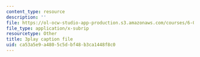 ```yaml
---
content_type: resource
description: ''
file: https://ol-ocw-studio-app-production.s3.amazonaws.com/courses/6-034-artificial-intelligence-fall-2010/ca53a5e9a4805c5dbf48b3ca1448f8c0_VrMHA3yX_QI.vtt
file_type: application/x-subrip
resourcetype: Other
title: 3play caption file
uid: ca53a5e9-a480-5c5d-bf48-b3ca1448f8c0
---
```

